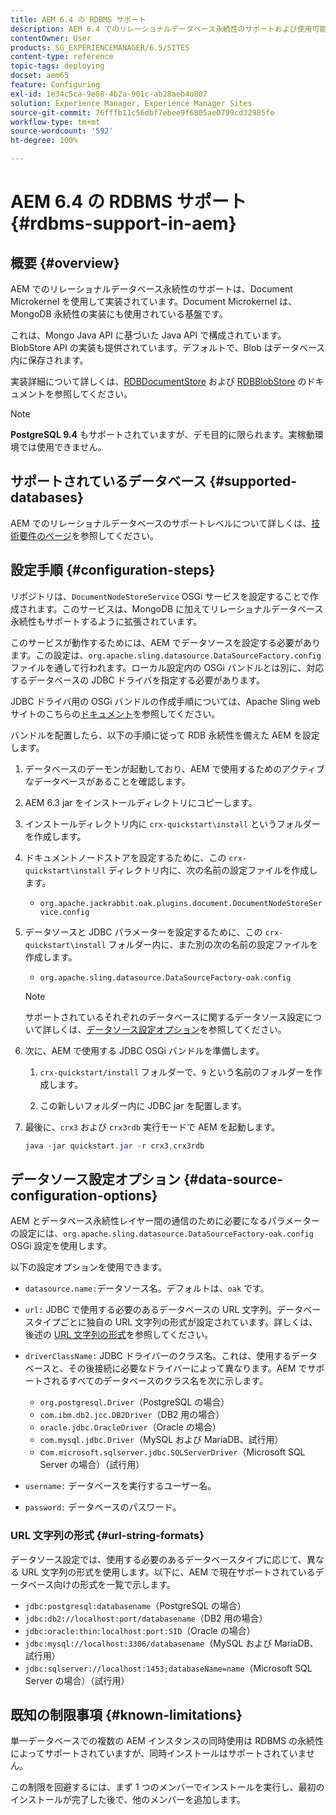 ```yaml
---
title: AEM 6.4 の RDBMS サポート
description: AEM 6.4 でのリレーショナルデータベース永続性のサポートおよび使用可能な設定オプションについて説明します。
contentOwner: User
products: SG_EXPERIENCEMANAGER/6.5/SITES
content-type: reference
topic-tags: deploying
docset: aem65
feature: Configuring
exl-id: 1e34c5ca-9e08-4b2a-901c-ab28aeb4a807
solution: Experience Manager, Experience Manager Sites
source-git-commit: 76fffb11c56dbf7ebee9f6805ae0799cd32985fe
workflow-type: tm+mt
source-wordcount: '592'
ht-degree: 100%

---
```


# AEM 6.4 の RDBMS サポート{#rdbms-support-in-aem}

## 概要 {#overview}

AEM でのリレーショナルデータベース永続性のサポートは、Document Microkernel を使用して実装されています。Document Microkernel は、MongoDB 永続性の実装にも使用されている基盤です。

これは、Mongo Java API に基づいた Java API で構成されています。BlobStore API の実装も提供されています。デフォルトで、Blob はデータベース内に保存されます。

実装詳細について詳しくは、[RDBDocumentStore](https://jackrabbit.apache.org/oak/docs/apidocs/org/apache/jackrabbit/oak/plugins/document/rdb/RDBDocumentStore.html) および [RDBBlobStore](https://jackrabbit.apache.org/oak/docs/apidocs/org/apache/jackrabbit/oak/plugins/document/rdb/RDBBlobStore.html) のドキュメントを参照してください。

>[!NOTE]
>
>**PostgreSQL 9.4** もサポートされていますが、デモ目的に限られます。実稼動環境では使用できません。

## サポートされているデータベース {#supported-databases}

AEM でのリレーショナルデータベースのサポートレベルについて詳しくは、[技術要件のページ](/help/sites-deploying/technical-requirements.md)を参照してください。

## 設定手順 {#configuration-steps}

リポジトリは、`DocumentNodeStoreService` OSGi サービスを設定することで作成されます。このサービスは、MongoDB に加えてリレーショナルデータベース永続性もサポートするように拡張されています。

このサービスが動作するためには、AEM でデータソースを設定する必要があります。この設定は、`org.apache.sling.datasource.DataSourceFactory.config` ファイルを通して行われます。ローカル設定内の OSGi バンドルとは別に、対応するデータベースの JDBC ドライバを指定する必要があります。

JDBC ドライバ用の OSGi バンドルの作成手順については、Apache Sling web サイトのこちらの[ドキュメント](https://sling.apache.org/documentation/bundles/datasource-providers.html#convert-driver-jars-to-bundle)を参照してください。

バンドルを配置したら、以下の手順に従って RDB 永続性を備えた AEM を設定します。

1. データベースのデーモンが起動しており、AEM で使用するためのアクティブなデータベースがあることを確認します。
1. AEM 6.3 jar をインストールディレクトリにコピーします。
1. インストールディレクトリ内に `crx-quickstart\install` というフォルダーを作成します。
1. ドキュメントノードストアを設定するために、この `crx-quickstart\install` ディレクトリ内に、次の名前の設定ファイルを作成します。

   * `org.apache.jackrabbit.oak.plugins.document.DocumentNodeStoreService.config`

1. データソースと JDBC パラメーターを設定するために、この `crx-quickstart\install` フォルダー内に、また別の次の名前の設定ファイルを作成します。

   * `org.apache.sling.datasource.DataSourceFactory-oak.config`

   >[!NOTE]
   >
   >サポートされているそれぞれのデータベースに関するデータソース設定について詳しくは、[データソース設定オプション](/help/sites-deploying/rdbms-support-in-aem.md#data-source-configuration-options)を参照してください。

1. 次に、AEM で使用する JDBC OSGi バンドルを準備します。

   1. `crx-quickstart/install` フォルダーで、`9` という名前のフォルダーを作成します。

   1. この新しいフォルダー内に JDBC jar を配置します。

1. 最後に、`crx3` および `crx3rdb` 実行モードで AEM を起動します。

   ```java
   java -jar quickstart.jar -r crx3,crx3rdb
   ```

## データソース設定オプション {#data-source-configuration-options}

AEM とデータベース永続性レイヤー間の通信のために必要になるパラメーターの設定には、`org.apache.sling.datasource.DataSourceFactory-oak.config` OSGi 設定を使用します。

以下の設定オプションを使用できます。

* `datasource.name:`データソース名。デフォルトは、`oak` です。

* `url:` JDBC で使用する必要のあるデータベースの URL 文字列。データベースタイプごとに独自の URL 文字列の形式が設定されています。詳しくは、後述の [URL 文字列の形式](/help/sites-deploying/rdbms-support-in-aem.md#url-string-formats)を参照してください。

* `driverClassName:` JDBC ドライバーのクラス名。これは、使用するデータベースと、その後接続に必要なドライバーによって異なります。AEM でサポートされるすべてのデータベースのクラス名を次に示します。

   * `org.postgresql.Driver`（PostgreSQL の場合）
   * `com.ibm.db2.jcc.DB2Driver`（DB2 用の場合）
   * `oracle.jdbc.OracleDriver`（Oracle の場合）
   * `com.mysql.jdbc.Driver`（MySQL および MariaDB、試行用）
   * c`om.microsoft.sqlserver.jdbc.SQLServerDriver`（Microsoft SQL Server の場合）（試行用）

* `username:` データベースを実行するユーザー名。

* `password:` データベースのパスワード。

### URL 文字列の形式 {#url-string-formats}

データソース設定では、使用する必要のあるデータベースタイプに応じて、異なる URL 文字列の形式を使用します。以下に、AEM で現在サポートされているデータベース向けの形式を一覧で示します。

* `jdbc:postgresql:databasename`（PostgreSQL の場合）
* `jdbc:db2://localhost:port/databasename`（DB2 用の場合）
* `jdbc:oracle:thin:localhost:port:SID`（Oracle の場合）
* `jdbc:mysql://localhost:3306/databasename`（MySQL および MariaDB、試行用）
*  `jdbc:sqlserver://localhost:1453;databaseName=name`（Microsoft SQL Server の場合）（試行用）

## 既知の制限事項 {#known-limitations}

単一データベースでの複数の AEM インスタンスの同時使用は RDBMS の永続性によってサポートされていますが、同時インストールはサポートされていません。

この制限を回避するには、まず 1 つのメンバーでインストールを実行し、最初のインストールが完了した後で、他のメンバーを追加します。
